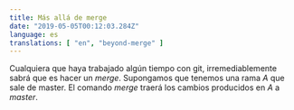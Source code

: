 ```yaml
---
title: Más allá de merge
date: "2019-05-05T00:12:03.284Z"
language: es
translations: [ "en", "beyond-merge" ]
---
```


Cualquiera que haya trabajado algún tiempo con git, irremediablemente sabrá
que es hacer un *merge*. Supongamos que tenemos una rama *A* que sale de master.
El comando *merge* traerá los cambios producidos en *A* a *master*.
